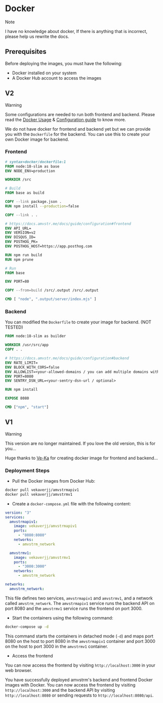 # Docker

> [!NOTE]
> I have no knowledge about docker, If there is anything that is incorrect, please help us rewrite the docs.

## Prerequisites

Before deploying the images, you must have the following:

- Docker installed on your system
- A Docker Hub account to access the images

## V2

> [!WARNING]
> Some configurations are needed to run both frontend and backend. Please read the [Docker Usage](https://docs.docker.com) & [Configuration guide](https://docs.amvstr.me/docs/guide/configuration) to know more.

We do not have docker for frontend and backend yet but we can provide you with the `Dockerfile` for the backend. You can use this to create your own Docker image for backend.

### Frontend

```dockerfile
# syntax=docker/dockerfile:1
FROM node:18-slim as base
ENV NODE_ENV=production

WORKDIR /src

# Build
FROM base as build

COPY --link package.json .
RUN npm install --production=false

COPY --link . .

# https://docs.amvstr.me/docs/guide/configuration#frontend
ENV API_URL=
ENV VERSION=v2
ENV DISQUS_ID=
ENV POSTHOG_PK=
ENV POSTHOG_HOST=https://app.posthog.com

RUN npm run build
RUN npm prune

# Run
FROM base

ENV PORT=80

COPY --from=build /src/.output /src/.output

CMD [ "node", ".output/server/index.mjs" ]
```

### Backend

You can modified the `Dockerfile` to create your image for backend. (NOT TESTED)

```dockerfile
FROM node:18-slim as builder

WORKDIR /usr/src/app
COPY . . 

# https://docs.amvstr.me/docs/guide/configuration#backend
ENV RATE_LIMIT=
ENV BLOCK_WITH_CORS=false
ENV ALLOWLIST=<your-allowed-domains / you can add multiple domains with comma>
ENV PORT=8080
ENV SENTRY_DSN_URL=<your-sentry-dsn-url / optional>

RUN npm install

EXPOSE 8080

CMD ["npm", "start"]
```

## V1

> [!WARNING]
> This version are no longer maintained. If you love the old version, this is for you...

Huge thanks to [Ve-Ka](https://github.com/Ve-Ka) for creating docker image for frontend and backend...

### Deployment Steps

- Pull the Docker images from Docker Hub:

```bash
docker pull vekaverjj/amvstrmapiv1
docker pull vekaverjj/amvstrmv1
```

- Create a `docker-compose.yml` file with the following content:

```yml
version: "3"
services:
  amvstrmapiv1:
    image: vekaverjj/amvstrmapiv1
    ports:
      - "8080:8080"
    networks:
      - amvstrm_network

  amvstrmv1:
    image: vekaverjj/amvstrmv1
    ports:
      - "3000:3000"
    networks:
      - amvstrm_network

networks:
  amvstrm_network:
```

This file defines two services, `amvstrmapiv1` and `amvstrmv1`, and a network called `amvstrm_network`. The `amvstrmapiv1` service runs the backend API on port 8080 and the `amvstrmv1` service runs the frontend on port 3000.

- Start the containers using the following command:

```bash
docker-compose up -d
```

This command starts the containers in detached mode (`-d`) and maps port 8080 on the host to port 8080 in the `amvstrmapiv1` container and port 3000 on the host to port 3000 in the `amvstrmv1` container.

- Access the frontend

You can now access the frontend by visiting `http://localhost:3000` in your web browser.

You have successfully deployed amvstrm's backend and frontend Docker images with Docker. You can now access the frontend by visiting `http://localhost:3000` and the backend API by visiting `http://localhost:8080` or sending requests to `http://localhost:8080/api`.
